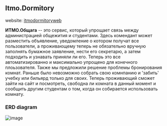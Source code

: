 ## Itmo.Dormitory
website: [itmodormitoryweb](https://itmodormitoryweb.azurewebsites.net/) 

**ИТМО.Общага** -- это сервис, который упрощает связь между администрацией общежития и студентами.
Здесь комендант может разместить объявление, уведомление о котором получат все пользователи, а проживающему теперь не обязательно вручную заполнять бумажное заявление, нести его секретарю, а затем подходить и узнавать приняли ли его. Теперь это все автоматизированно и максимально упрощено для конечного плоьзователя. Также мы предложили решение проблемы бронирования комнат. Раньше было невозможно собрать свою комнпанию и 'забить' учебку или бильярд только для своих. Теперь проживающий сможет зайти на сайт и посмотреть, свободна ли комната в данный момент и сообщить другим студентам о том, когда он собирается использовать комнату.

### ERD diagram
![image](https://user-images.githubusercontent.com/71635718/169645683-88ba109b-886e-4176-95e5-e0d70dcbc376.png)
